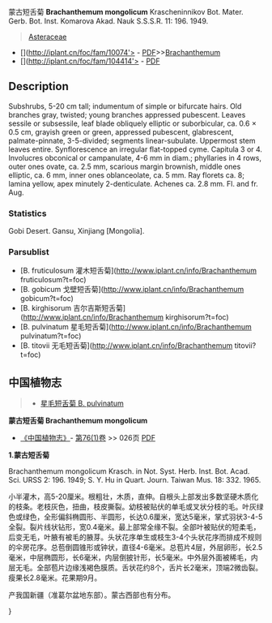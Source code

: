 蒙古短舌菊 **Brachanthemum mongolicum** Krascheninnikov Bot. Mater. Gerb. Bot. Inst. Komarova Akad. Nauk S.S.S.R. 11: 196. 1949.

> [Asteraceae](http://www.iplant.cn/info/Asteraceae?t=foc)
* [](http://iplant.cn/foc/fam/10074'> - [PDF](http://iplant.cn/foc/pdf/Asteraceae.pdf)>>[Brachanthemum](http://www.iplant.cn/info/Brachanthemum?t=foc)
* [](http://iplant.cn/foc/fam/104414'> - [PDF](http://www.iplant.cn/foc/pdf/Brachanthemum.pdf)

## Description

Subshrubs, 5-20 cm tall; indumentum of simple or bifurcate hairs. Old branches gray, twisted; young branches appressed pubescent. Leaves sessile or subsessile, leaf blade obliquely elliptic or suborbicular, ca. 0.6 × 0.5 cm, grayish green or green, appressed pubescent, glabrescent, palmate-pinnate, 3-5-divided; segments linear-subulate. Uppermost stem leaves entire. Synflorescence an irregular flat-topped cyme. Capitula 3 or 4. Involucres obconical or campanulate, 4-6 mm in diam.; phyllaries in 4 rows, outer ones ovate, ca. 2.5 mm, scarious margin brownish, middle ones elliptic, ca. 6 mm, inner ones oblanceolate, ca. 5 mm. Ray florets ca. 8; lamina yellow, apex minutely 2-denticulate. Achenes ca. 2.8 mm. Fl. and fr. Aug.

### Statistics
Gobi Desert. Gansu, Xinjiang [Mongolia].

### Parsublist

* [B.  fruticulosum  灌木短舌菊](http://www.iplant.cn/info/Brachanthemum fruticulosum?t=foc)
* [B.  gobicum  戈壁短舌菊](http://www.iplant.cn/info/Brachanthemum gobicum?t=foc)
* [B.  kirghisorum  吉尔吉斯短舌菊](http://www.iplant.cn/info/Brachanthemum kirghisorum?t=foc)
* [B.  pulvinatum  星毛短舌菊](http://www.iplant.cn/info/Brachanthemum pulvinatum?t=foc)
* [B.  titovii  无毛短舌菊](http://www.iplant.cn/info/Brachanthemum titovii?t=foc)

## 中国植物志

> * [星毛短舌菊  B.  pulvinatum](Brachanthemum-pulvinatum-星毛短舌菊.md)

**蒙古短舌菊 Brachanthemum mongolicum**

* [《中国植物志》](http://www.iplant.cn/frps)- [第76(1)卷](http://www.iplant.cn/frps/vol/76(1)) >> 026页 [PDF](http://www.iplant.cn/frps/pdf/76(1)/026a.PDF)

**1.蒙古短舌菊**

Brachanthemum mongolicum Krasch. in Not. Syst. Herb. Inst. Bot. Acad. Sci. URSS 2: 196. 1949; S. Y. Hu in Quart. Journ. Taiwan Mus. 18: 332. 1965.

小半灌木，高5-20厘米。根粗壮，木质，直伸。自根头上部发出多数坚硬木质化的枝条。老枝灰色，扭曲，枝皮撕裂。幼枝被贴伏的单毛或叉状分枝的毛。叶灰绿色或绿色，全形偏斜椭圆形、半圆形，长达0.6厘米，宽达5毫米，掌式羽状3-4-5全裂。裂片线状钻形，宽0.4毫米。最上部常全缘不裂。全部叶被贴伏的短柔毛，后变无毛，叶腋有被毛的腋芽。头状花序单生或枝生3-4个头状花序而排成不规则的伞房花序。总苞倒圆锥形或钟状，直径4-6毫米。总苞片4层，外层卵形，长2.5毫米，中层椭圆形，长6毫米，内层倒披针形，长5毫米。中外层外面被稀毛，内层无毛。全部苞片边缘浅褐色膜质。舌状花约8个，舌片长2毫米，顶端2微齿裂。瘦果长2.8毫米。花果期9月。

产我国新疆（准葛尔盆地东部）。蒙古西部也有分布。

}